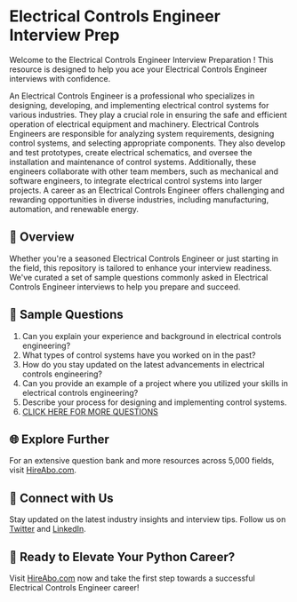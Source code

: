 # Electrical Controls Engineer Interview Prep

Welcome to the Electrical Controls Engineer Interview Preparation ! This resource is designed to help you ace your Electrical Controls Engineer interviews with confidence.

An Electrical Controls Engineer is a professional who specializes in designing, developing, and implementing electrical control systems for various industries. They play a crucial role in ensuring the safe and efficient operation of electrical equipment and machinery. Electrical Controls Engineers are responsible for analyzing system requirements, designing control systems, and selecting appropriate components. They also develop and test prototypes, create electrical schematics, and oversee the installation and maintenance of control systems. Additionally, these engineers collaborate with other team members, such as mechanical and software engineers, to integrate electrical control systems into larger projects. A career as an Electrical Controls Engineer offers challenging and rewarding opportunities in diverse industries, including manufacturing, automation, and renewable energy.

## 🚀 Overview

Whether you're a seasoned Electrical Controls Engineer or just starting in the field, this repository is tailored to enhance your interview readiness. We've curated a set of sample questions commonly asked in Electrical Controls Engineer interviews to help you prepare and succeed.

## 📝 Sample Questions

1. Can you explain your experience and background in electrical controls engineering?
2. What types of control systems have you worked on in the past?
3. How do you stay updated on the latest advancements in electrical controls engineering?
4. Can you provide an example of a project where you utilized your skills in electrical controls engineering?
5. Describe your process for designing and implementing control systems.
6. [CLICK HERE FOR MORE QUESTIONS](https://hireabo.com/job/3_2_38/Electrical%20Controls%20Engineer)

## 🌐 Explore Further

For an extensive question bank and more resources across 5,000 fields, visit [HireAbo.com](https://www.hireabo.com).

## 📱 Connect with Us

Stay updated on the latest industry insights and interview tips. Follow us on [Twitter](https://twitter.com/hireabo) and [LinkedIn](https://www.linkedin.com/in/hire-abo-3609972a8/).

## 🚀 Ready to Elevate Your Python Career?

Visit [HireAbo.com](https://www.hireabo.com) now and take the first step towards a successful Electrical Controls Engineer career!
